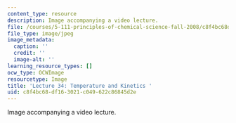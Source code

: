```yaml
---
content_type: resource
description: Image accompanying a video lecture.
file: /courses/5-111-principles-of-chemical-science-fall-2008/c8f4bc68df163021c049622c86845d2e_34.jpg
file_type: image/jpeg
image_metadata:
  caption: ''
  credit: ''
  image-alt: ''
learning_resource_types: []
ocw_type: OCWImage
resourcetype: Image
title: 'Lecture 34: Temperature and Kinetics '
uid: c8f4bc68-df16-3021-c049-622c86845d2e
---
```

Image accompanying a video lecture.

